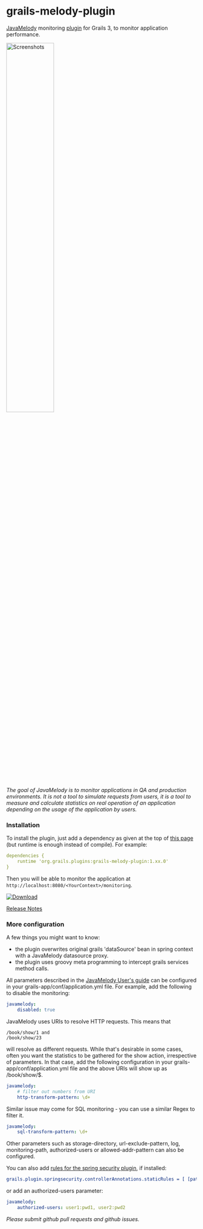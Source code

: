 grails-melody-plugin
====================

[JavaMelody](https://github.com/javamelody/javamelody/wiki) monitoring [plugin](http://plugins.grails.org/plugin/sergiomichels/grails-melody-plugin) for Grails 3, to monitor application performance.

<a href='Screenshots#charts'><img src='https://github.com/javamelody/javamelody/wiki/resources/screenshots/graphs.png' alt='Screenshots' width='50%' title='Screenshots' /></a>

_The goal of JavaMelody is to monitor applications in QA and production environments. It is not a tool to simulate requests from users, it is a tool to measure and calculate statistics on real operation of an application depending on the usage of the application by users._

### Installation ###

To install the plugin, just add a dependency as given at the top of [this page](http://plugins.grails.org/plugin/sergiomichels/grails-melody-plugin) (but runtime is enough instead of compile). For example:
```yaml
dependencies {
    runtime 'org.grails.plugins:grails-melody-plugin:1.xx.0'
}
```

Then you will be able to monitor the application at ```http://localhost:8080/<YourContext>/monitoring```.

[![Download](https://api.bintray.com/packages/sergiomichels/plugins/grails-melody-plugin/images/download.svg) ](https://bintray.com/sergiomichels/plugins/grails-melody-plugin/_latestVersion)

[Release Notes](https://github.com/javamelody/javamelody/wiki/ReleaseNotes) 

### More configuration ###

A few things you might want to know:
* the plugin overwrites original grails 'dataSource' bean in spring context with a JavaMelody datasource proxy.
* the plugin uses groovy meta programming to intercept grails services method calls.
  
All parameters described in the [JavaMelody User's guide](https://github.com/javamelody/javamelody/wiki/UserGuide#6-optional-parameters)
can be configured in your grails-app/conf/application.yml file. For example, add the following to disable the monitoring:
```yaml
javamelody:
    disabled: true
```

JavaMelody uses URIs to resolve HTTP requests. This means that
```
/book/show/1 and 
/book/show/23 
```

will resolve as different requests.  While that's desirable in some cases, often you want the statistics to be gathered for the show action, irrespective of parameters. In that case, add the following configuration in your grails-app/conf/application.yml file and the above URIs will show up as /book/show/$. 
```yaml
javamelody:
    # filter out numbers from URI
    http-transform-pattern: \d+
```

Similar issue may come for SQL monitoring - you can use a similar Regex to filter it.
```yaml
javamelody:
    sql-transform-pattern: \d+
```

Other parameters such as storage-directory, url-exclude-pattern, log, monitoring-path, authorized-users or allowed-addr-pattern can also be configured.

You can also add [rules for the spring security plugin](https://grails-plugins.github.io/grails-spring-security-core/v3/index.html#requestMappings), if installed:
```yaml
grails.plugin.springsecurity.controllerAnnotations.staticRules = [ [pattern: '/monitoring', access: ['ROLE_ADMIN']] ]
```
or add an authorized-users parameter:
```yaml
javamelody:
    authorized-users: user1:pwd1, user2:pwd2
```

_Please submit github pull requests and github issues._
